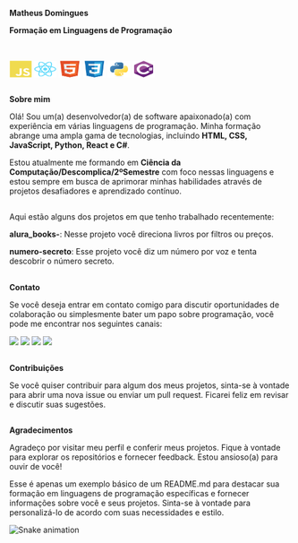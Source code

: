 <strong>Matheus Domingues</strong>


<strong>Formação em Linguagens de Programação</strong>
##

<div style="display: inline_block"><br>
  <img align="center" alt="Matheus-Js" height="30" width="40" src="https://raw.githubusercontent.com/devicons/devicon/master/icons/javascript/javascript-plain.svg">
  <img align="center" alt="Matheus-React" height="30" width="40" src="https://raw.githubusercontent.com/devicons/devicon/master/icons/react/react-original.svg">
  <img align="center" alt="Matheus-HTML" height="30" width="40" src="https://raw.githubusercontent.com/devicons/devicon/master/icons/html5/html5-original.svg">
  <img align="center" alt="Matheus-CSS" height="30" width="40" src="https://raw.githubusercontent.com/devicons/devicon/master/icons/css3/css3-original.svg">
  <img align="center" alt="Matheus-Python" height="30" width="40" src="https://raw.githubusercontent.com/devicons/devicon/master/icons/python/python-original.svg">
  <img align="center" alt="Matheus-Csharp" height="30" width="40" src="https://raw.githubusercontent.com/devicons/devicon/master/icons/csharp/csharp-original.svg">
</div>

##
<strong>Sobre mim</strong>

Olá! Sou um(a) desenvolvedor(a) de software apaixonado(a) com experiência em várias linguagens de programação. Minha formação abrange uma ampla gama de tecnologias, incluindo <strong>HTML, CSS, JavaScript, Python, React e C#</strong>.

Estou atualmente me formando em <strong>Ciência da Computação/Descomplica/2ºSemestre</strong> com foco nessas linguagens e estou sempre em busca de aprimorar minhas habilidades através de projetos desafiadores e aprendizado contínuo.
##

Aqui estão alguns dos projetos em que tenho trabalhado recentemente:

<strong>alura_books-</strong>: Nesse projeto você direciona livros por filtros ou preços.

<strong>numero-secreto</strong>: Esse projeto você diz um número por voz e tenta descobrir o número secreto.

##


<strong>Contato</strong>

Se você deseja entrar em contato comigo para discutir oportunidades de colaboração ou simplesmente bater um papo sobre programação, você pode me encontrar nos seguintes canais:
<div>
  <a href="https://www.instagram.com/matheus_dsilvas/" target="_blank"><img src="https://img.shields.io/badge/-Instagram-%23E4405F?style=for-the-badge&logo=instagram&logoColor=white" target="_blank"></a>
  <a href="" target="_blank"><img src="https://img.shields.io/badge/Discord-7289DA?style=for-the-badge&logo=discord&logoColor=white" target="_blank"></a>
  <a href = "matheus13domingues@gmail.com"><img src="https://img.shields.io/badge/-Gmail-%23333?style=for-the-badge&logo=gmail&logoColor=white" target="_blank"></a>
  <a href="https://www.linkedin.com/in/matheus-domingues-/" target="_blank"><img src="https://img.shields.io/badge/-LinkedIn-%230077B5?style=for-the-badge&logo=linkedin&logoColor=white" target="_blank"></a> 
  
</div>

##

<strong>Contribuições</strong>

Se você quiser contribuir para algum dos meus projetos, sinta-se à vontade para abrir uma nova issue ou enviar um pull request. Ficarei feliz em revisar e discutir suas sugestões.

##

<strong>Agradecimentos</strong>

Agradeço por visitar meu perfil e conferir meus projetos. Fique à vontade para explorar os repositórios e fornecer feedback. Estou ansioso(a) para ouvir de você!

Esse é apenas um exemplo básico de um README.md para destacar sua formação em linguagens de programação específicas e fornecer informações sobre você e seus projetos. Sinta-se à vontade para personalizá-lo de acordo com suas necessidades e estilo.


![Snake animation](https://github.com/Matheus-D/Matheus-D/blob/output/github-contribution-grid-smoke.svg)
